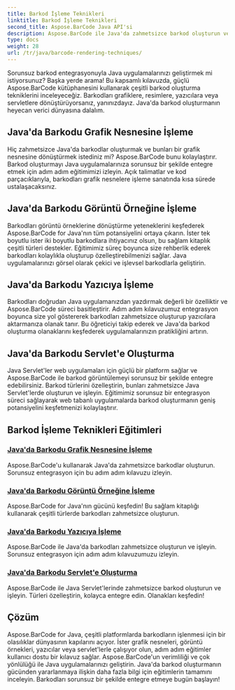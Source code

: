 ```yaml
---
title: Barkod İşleme Teknikleri
linktitle: Barkod İşleme Teknikleri
second_title: Aspose.BarCode Java API'si
description: Aspose.BarCode ile Java'da zahmetsizce barkod oluşturun ve entegre edin. Barkodları grafiklere, görüntülere, yazıcılara ve sunucu uygulamalarına dönüştürmeye yönelik adım adım eğitimleri keşfedin.
type: docs
weight: 28
url: /tr/java/barcode-rendering-techniques/
---
```


Sorunsuz barkod entegrasyonuyla Java uygulamalarınızı geliştirmek mi istiyorsunuz? Başka yerde arama! Bu kapsamlı kılavuzda, güçlü Aspose.BarCode kütüphanesini kullanarak çeşitli barkod oluşturma tekniklerini inceleyeceğiz. Barkodları grafiklere, resimlere, yazıcılara veya servletlere dönüştürüyorsanız, yanınızdayız. Java'da barkod oluşturmanın heyecan verici dünyasına dalalım.

## Java'da Barkodu Grafik Nesnesine İşleme

Hiç zahmetsizce Java'da barkodlar oluşturmak ve bunları bir grafik nesnesine dönüştürmek istediniz mi? Aspose.BarCode bunu kolaylaştırır. Barkod oluşturmayı Java uygulamalarınıza sorunsuz bir şekilde entegre etmek için adım adım eğitimimizi izleyin. Açık talimatlar ve kod parçacıklarıyla, barkodları grafik nesnelere işleme sanatında kısa sürede ustalaşacaksınız.

## Java'da Barkodu Görüntü Örneğine İşleme

Barkodları görüntü örneklerine dönüştürme yeteneklerini keşfederek Aspose.BarCode for Java'nın tüm potansiyelini ortaya çıkarın. İster tek boyutlu ister iki boyutlu barkodlara ihtiyacınız olsun, bu sağlam kitaplık çeşitli türleri destekler. Eğitimimiz süreç boyunca size rehberlik ederek barkodları kolaylıkla oluşturup özelleştirebilmenizi sağlar. Java uygulamalarınızı görsel olarak çekici ve işlevsel barkodlarla geliştirin.

## Java'da Barkodu Yazıcıya İşleme

Barkodları doğrudan Java uygulamanızdan yazdırmak değerli bir özelliktir ve Aspose.BarCode süreci basitleştirir. Adım adım kılavuzumuz entegrasyon boyunca size yol göstererek barkodları zahmetsizce oluşturup yazıcılara aktarmanıza olanak tanır. Bu öğreticiyi takip ederek ve Java'da barkod oluşturma olanaklarını keşfederek uygulamalarınızın pratikliğini artırın.

## Java'da Barkodu Servlet'e Oluşturma

Java Servlet'ler web uygulamaları için güçlü bir platform sağlar ve Aspose.BarCode ile barkod görüntülemeyi sorunsuz bir şekilde entegre edebilirsiniz. Barkod türlerini özelleştirin, bunları zahmetsizce Java Servlet'lerde oluşturun ve işleyin. Eğitimimiz sorunsuz bir entegrasyon süreci sağlayarak web tabanlı uygulamalarda barkod oluşturmanın geniş potansiyelini keşfetmenizi kolaylaştırır.

## Barkod İşleme Teknikleri Eğitimleri
### [Java'da Barkodu Grafik Nesnesine İşleme](./rendering-barcode-graphics-object/)
Aspose.BarCode'u kullanarak Java'da zahmetsizce barkodlar oluşturun. Sorunsuz entegrasyon için bu adım adım kılavuzu izleyin.
### [Java'da Barkodu Görüntü Örneğine İşleme](./rendering-barcode-image-instance/)
Aspose.BarCode for Java'nın gücünü keşfedin! Bu sağlam kitaplığı kullanarak çeşitli türlerde barkodları zahmetsizce oluşturun.
### [Java'da Barkodu Yazıcıya İşleme](./rendering-barcode-printer/)
Aspose.BarCode ile Java'da barkodları zahmetsizce oluşturun ve işleyin. Sorunsuz entegrasyon için adım adım kılavuzumuzu izleyin.
### [Java'da Barkodu Servlet'e Oluşturma](./rendering-barcode-servlet/)
Aspose.BarCode ile Java Servlet'lerinde zahmetsizce barkod oluşturun ve işleyin. Türleri özelleştirin, kolayca entegre edin. Olanakları keşfedin!

## Çözüm
Aspose.BarCode for Java, çeşitli platformlarda barkodların işlenmesi için bir olasılıklar dünyasının kapılarını açıyor. İster grafik nesneleri, görüntü örnekleri, yazıcılar veya servlet'lerle çalışıyor olun, adım adım eğitimler kullanıcı dostu bir kılavuz sağlar. Aspose.BarCode'un verimliliği ve çok yönlülüğü ile Java uygulamalarınızı geliştirin. Java'da barkod oluşturmanın gücünden yararlanmaya ilişkin daha fazla bilgi için eğitimlerin tamamını inceleyin. Barkodları sorunsuz bir şekilde entegre etmeye bugün başlayın!